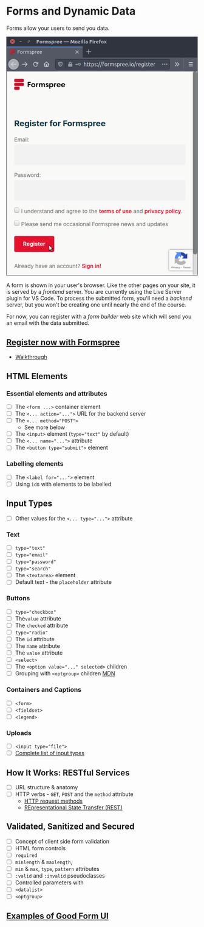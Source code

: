 # Forms and Dynamic Data

Forms allow your users to send you data.

![A form you'll see in a moment](formspree/img/00_EmptyForm.png)

A form is shown in your user's browser. Like the other pages on your site, it is served by a _frontend_ server. You are currently using the Live Server plugin for VS Code. To process the submitted form, you'll need a _backend_ server, but you won't be creating one until nearly the end of the course.

For now, you can register with a _form builder_ web site which will send you an email with the data submitted.

## [Register now with Formspree](https://formspree.io/)
- [Walkthrough](formspree/formspree.md)

## HTML Elements

### Essential elements and attributes
- [ ] The `<form ...>` container element
- [ ] The `<... action="...">` URL for the backend server
- [ ] The `<... method="POST">`
   * See more below
- [ ] The `<input>` element (`type="text"` by default)
- [ ] The `<... name="...">` attribute
- [ ] The `<button type="submit">` element

### Labelling elements
- [ ] The `<label for="...">` element
- [ ] Using `id`s with elements to be labelled

## Input Types
- [ ] Other values for the  `<... type="...">` attribute

### Text
- [ ] `type="text"`
- [ ] `type="email"`
- [ ] `type="password"`
- [ ] `type="search"`
- [ ] The `<textarea>` element
- [ ] Default text - the `placeholder` attribute

### Buttons
- [ ] `type="checkbox"`
- [ ] The`value` attribute
- [ ] The `checked` attribute
- [ ] `type="radio"`
- [ ] The `id` attribute
- [ ] The `name` attribute
- [ ] The `value` attribute
- [ ] `<select>`
- [ ] The `<option value="..." selected>` children
- [ ] Grouping with `<optgroup>` children [MDN](https://developer.mozilla.org/en-US/docs/Web/HTML/Element/optgroup)

### Containers and Captions
- [ ] `<form>`
- [ ] `<fieldset>`
- [ ] `<legend>`

### Uploads
- [ ] `<input type="file">`
- [ ] [Complete list of input types](https://developer.mozilla.org/en-US/docs/Web/HTML/Element/input)

## How It Works: RESTful Services
- [ ] URL structure & anatomy
- [ ] HTTP verbs - `GET`, `POST` and the `method` attribute
   * [HTTP request methods](https://developer.mozilla.org/en-US/docs/Web/HTTP/Methods)
   * [REpresentational State Transfer (REST)](https://en.wikipedia.org/wiki/Representational_state_transfer)

## Validated, Sanitized and Secured
- [ ] Concept of client side form validation
- [ ] HTML form controls
- [ ] `required`
- [ ] `minlength` & `maxlength`,
- [ ] `min` & `max`, `type`, `pattern` attributes
- [ ] `:valid` and `:invalid` pseudoclasses
- [ ] Controlled parameters with
- [ ] `<datalist>`
- [ ] `<optgroup>`

## [Examples of Good Form UI](https://blog.hubspot.com/marketing/form-examples)
